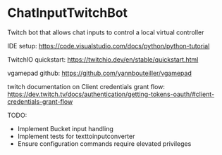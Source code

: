 # ChatInputTwitchBot
Twitch bot that allows chat inputs to control a local virtual controller

IDE setup: 
https://code.visualstudio.com/docs/python/python-tutorial

TwitchIO quickstart:
https://twitchio.dev/en/stable/quickstart.html

vgamepad github:
https://github.com/yannbouteiller/vgamepad

twitch documentation on Client credentials grant flow:
https://dev.twitch.tv/docs/authentication/getting-tokens-oauth/#client-credentials-grant-flow

TODO:
- Implement Bucket input handling
- Implement tests for texttoinputconverter
- Ensure configuration commands require elevated privileges
